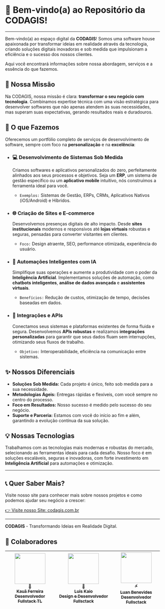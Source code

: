 # 👋 Bem-vindo(a) ao Repositório da CODAGIS!

---

Bem-vindo(a) ao espaço digital da **CODAGIS**! Somos uma software house apaixonada por transformar ideias em realidade através da tecnologia, criando soluções digitais inovadoras e sob medida que impulsionam a eficiência e o sucesso dos nossos clientes.

Aqui você encontrará informações sobre nossa abordagem, serviços e a essência do que fazemos.

## 🚀 Nossa Missão

Na CODAGIS, nossa missão é clara: **transformar o seu negócio com tecnologia**. Combinamos expertise técnica com uma visão estratégica para desenvolver softwares que não apenas atendem às suas necessidades, mas superam suas expectativas, gerando resultados reais e duradouros.

## 🌟 O que Fazemos

Oferecemos um portfólio completo de serviços de desenvolvimento de software, sempre com foco na **personalização** e na **excelência**:

* ### 💻 Desenvolvimento de Sistemas Sob Medida
    Criamos softwares e aplicativos personalizados do zero, perfeitamente alinhados aos seus processos e objetivos. Seja um **ERP**, um sistema de gestão específico ou um **aplicativo mobile** intuitivo, nós construímos a ferramenta ideal para você.
    * `Exemplos:` Sistemas de Gestão, ERPs, CRMs, Aplicativos Nativos (iOS/Android) e Híbridos.

* ### 🌐 Criação de Sites e E-commerce
    Desenvolvemos presenças digitais de alto impacto. Desde **sites institucionais** modernos e responsivos até **lojas virtuais** robustas e seguras, pensadas para converter visitantes em clientes.
    * `Foco:` Design atraente, SEO, performance otimizada, experiência do usuário.

* ### 🤖 Automações Inteligentes com IA
    Simplifique suas operações e aumente a produtividade com o poder da **Inteligência Artificial**. Implementamos soluções de automação, como **chatbots inteligentes**, **análise de dados avançada** e **assistentes virtuais**.
    * `Benefícios:` Redução de custos, otimização de tempo, decisões baseadas em dados.

* ### 🔗 Integrações e APIs
    Conectamos seus sistemas e plataformas existentes de forma fluida e segura. Desenvolvemos **APIs robustas** e realizamos **integrações personalizadas** para garantir que seus dados fluam sem interrupções, otimizando seus fluxos de trabalho.
    * `Objetivo:` Interoperabilidade, eficiência na comunicação entre sistemas.

## ✨ Nossos Diferenciais

* **Soluções Sob Medida:** Cada projeto é único, feito sob medida para a sua necessidade.
* **Metodologias Ágeis:** Entregas rápidas e flexíveis, com você sempre no centro do processo.
* **Foco em Resultados:** Nosso sucesso é medido pelo sucesso do seu negócio.
* **Suporte e Parceria:** Estamos com você do início ao fim e além, garantindo a evolução contínua da sua solução.

## 💡 Nossas Tecnologias

Trabalhamos com as tecnologias mais modernas e robustas do mercado, selecionando as ferramentas ideais para cada desafio. Nosso foco é em soluções escaláveis, seguras e inovadoras, com forte investimento em **Inteligência Artificial** para automações e otimização.

---

## 📞 Quer Saber Mais?

Visite nosso site para conhecer mais sobre nossos projetos e como podemos ajudar seu negócio a crescer:

[👉 Visite nosso Site: codagis.com.br](https://codagis.com.br)

---

**CODAGIS** - Transformando Ideias em Realidade Digital.

## 👥 Colaboradores

| [<img src="https://github.com/kauaferr0412.png" width="100px;"/><br /><sub>🎯<br /><b>Kauã Ferreira</b><br/>Desenvolvedor Fullstack TL</sub>](https://github.com/kauaferr0412) | [<img src="https://github.com/LKaio16.png" width="100px;"/><br /><sub>🚀<br /><b>Luis Kaio</b><br/>Design e Desenvolvedor Fullsctack </sub>](https://github.com/LKaio16) | [<img src="https://github.com/LuanBenevides.png" width="100px;"/><br /><sub>⚡<br /><b>Luan Benevides</b><br/>Desenvolvedor Fullsctack</sub>](https://github.com/LuanBenevides) |
| :---: | :---: | :---: |


